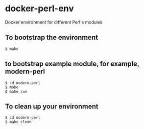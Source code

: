 # docker-perl-env
Docker environment for different Perl's modules

## To bootstrap the environment
```
$ make
```

## to bootstrap example module, for example, modern-perl
```
$ cd modern-perl
$ make
$ make run
```

## To clean up your environment
```
$ cd modern-perl
$ make clean
```
